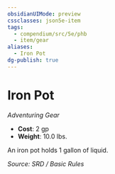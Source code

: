 ```yaml
---
obsidianUIMode: preview
cssclasses: json5e-item
tags:
  - compendium/src/5e/phb
  - item/gear
aliases:
  - Iron Pot
dg-publish: true
---
```

# Iron Pot
*Adventuring Gear*  

- **Cost**: 2 gp
- **Weight**: 10.0 lbs.

An iron pot holds 1 gallon of liquid.

*Source: SRD / Basic Rules*